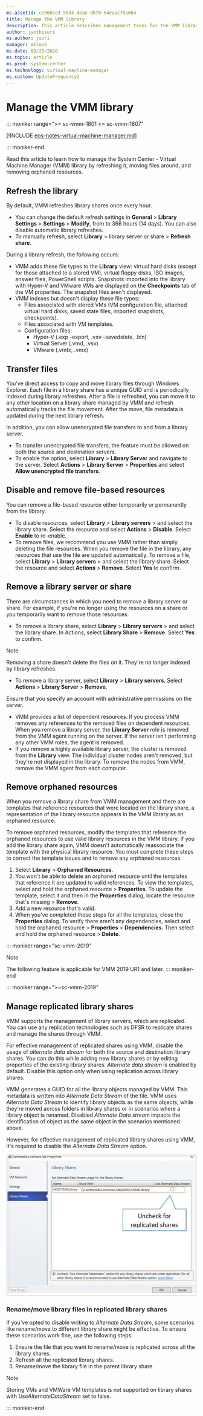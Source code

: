 ```yaml
---
ms.assetid: ce968ce3-58d3-4eae-9b70-54eaac78a664
title: Manage the VMM library
description: This article describes management tasks for the VMM library
author: jyothisuri
ms.author: jsuri
manager: mkluck
ms.date: 08/25/2020
ms.topic: article
ms.prod: system-center
ms.technology: virtual-machine-manager
ms.custom: UpdateFrequency2
---
```


# Manage the VMM library

::: moniker range=">= sc-vmm-1801 <= sc-vmm-1807"

[!INCLUDE [eos-notes-virtual-machine-manager.md](../includes/eos-notes-virtual-machine-manager.md)]

::: moniker-end


Read this article to learn how to manage the System Center - Virtual Machine Manager (VMM) library by refreshing it, moving files around, and removing orphaned resources.

## Refresh the library

By default, VMM refreshes library shares once every hour.

- You can change the default refresh settings in **General** > **Library Settings** > **Settings** > **Modify**, from to 366 hours (14 days). You can also disable automatic library refreshes.
- To manually refresh, select **Library** > library server or share > **Refresh share**.

During a library refresh, the following occurs:

- VMM adds these file types to the **Library** view: virtual hard disks (except for those attached to a stored VM), virtual floppy disks, ISO images, answer files, PowerShell scripts. Snapshots imported into the library with Hyper-V and VMware VMs are displayed on the **Checkpoints** tab of the VM properties. The snapshot files aren't displayed.
- VMM indexes but doesn't display these file types:
  - Files associated with stored VMs (VM configuration file, attached virtual hard disks, saved state files, imported snapshots, checkpoints).
  - Files associated with VM templates.
  - Configuration files:
    - Hyper-V (.exp -export, .vsv -savedstate, .bin)
    - Virtual Server (.vmd, .vsv)
    - VMware (.vmtx, .vmx)

## Transfer files

You've direct access to copy and move library files through Windows Explorer. Each file in a library share has a unique GUID and is periodically indexed during library refreshes. After a file is refreshed, you can move it to any other location on a library share managed by VMM and refresh automatically tracks the file movement. After the move, file metadata is updated during the next library refresh.

In addition, you can allow unencrypted file transfers to and from a library server.

- To transfer unencrypted file transfers, the feature must be allowed on both the source and destination servers.
- To enable the option, select **Library** > **Library Server** and navigate to the server. Select **Actions** > **Library Server** > **Properties** and select **Allow unencrypted file transfers**.

## Disable and remove file-based resources

You can remove a file-based resource either temporarily or permanently from the library.

- To disable resources, select **Library** > **Library servers** > and select the library share. Select the resource and select **Actions** > **Disable**. Select **Enable** to re-enable.
- To remove files, we recommend you use VMM rather than simply deleting the file resources. When you remove the file in the library, any resources that use the file are updated automatically. To remove a file, select **Library** > **Library servers** > and select the library share. Select the resource and select **Actions** > **Remove**. Select **Yes** to confirm.

## Remove a library server or share

There are circumstances in which you need to remove a library server or share. For example, if you're no longer using the resources on a share or you temporarily want to remove those resources.

- To remove a library share, select **Library** > **Library servers** > and select the library share. In Actions, select **Library Share** > **Remove**. Select **Yes** to confirm.

> [!NOTE]
> Removing a share doesn't delete the files on it. They're no longer indexed by library refreshes.

- To remove a library server, select **Library** > **Library servers**. Select **Actions** > **Library Server** > **Remove**.

Ensure that you specify an account with administrative permissions on the server.

- VMM provides a list of dependent resources. If you process VMM removes any references to the removed files on dependent resources. When you remove a library server, the **Library Server** role is removed from the VMM agent running on the server. If the server isn't performing any other VMM roles, the agent is removed.
- If you remove a highly available library server, the cluster is removed from the **Library** view. The individual cluster nodes aren't removed, but they're not displayed in the library. To remove the nodes from VMM, remove the VMM agent from each computer.

## Remove orphaned resources

When you remove a library share from VMM management and there are templates that reference resources that were located on the library share, a representation of the library resource appears in the VMM library as an orphaned resource.

To remove orphaned resources, modify the templates that reference the orphaned resources to use valid library resources in the VMM library. If you add the library share again, VMM doesn't automatically reassociate the template with the physical library resource. You must complete these steps to correct the template issues and to remove any orphaned resources.

1. Select **Library** > **Orphaned Resources**.
2. You won't be able to delete an orphaned resource until the templates that reference it are updated to valid references. To view the templates, select and hold the orphaned resource > **Properties**. To update the template, select it and then in the **Properties** dialog, locate the resource that's missing > **Remove**.
3. Add a new resource that's valid.
4. When you've completed these steps for all the templates, close the **Properties** dialog. To verify there aren't any dependencies, select and hold the orphaned resource > **Properties** > **Dependencies**. Then select and hold the orphaned resource > **Delete**.


::: moniker range="sc-vmm-2019"
>[!NOTE]
>The following feature is applicable for VMM 2019 UR1 and later.
::: moniker-end

::: moniker range=">=sc-vmm-2019"

## Manage replicated library shares

VMM supports the management of library servers, which are replicated. You can use any replication technologies such as DFSR to replicate shares and manage the shares through VMM.

For effective management of replicated shares using VMM, disable the usage of *alternate data stream* for both the source and destination library shares.  You can do this while adding new library shares or by editing properties of the existing library shares. *Alternate data stream* is enabled by default. Disable this option only when using replication across library shares.

VMM generates a GUID for all the library objects managed by VMM. This metadata is written into *Alternate Data Stream* of the file. VMM uses *Alternate Data Stream* to identify library objects as the same objects, while they're moved across folders in library shares or in scenarios where a library object is renamed. Disabled *Alternate Data stream* impacts the identification of object as the same object in the scenarios mentioned above.

However, for effective management of replicated library shares using VMM, it's required to disable the *Alternate Data Stream* option.

  ![Screenshot of disable alternate data stream.](media/library-resources/disable-alternate-data-stream.png)

### Rename/move library files in replicated library shares
If you've opted to disable writing to *Alternate Data Stream*, some scenarios like rename/move to different library share might be effective. To ensure these scenarios work fine, use the following steps:

1.	Ensure the file that you want to rename/move is replicated across all the library shares.
2.	Refresh all the replicated library shares.
3.	Rename/move the library file in the parent library share.

>[!NOTE]
>Storing VMs and VMWare VM templates is not supported on library shares with *UseAlternateDataStream* set to false.

::: moniker-end

